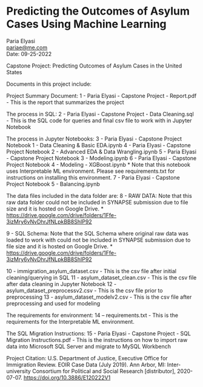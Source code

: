 # Predicting the Outcomes of Asylum Cases Using Machine Learning


Paria Elyasi<br>
pariae@me.com<br>
Date: 09-25-2022<br>


Capstone Project: Predicting Outcomes of Asylum Cases in the United States



Documents in this project include:


Project Summary Document:
1 - Paria Elyasi - Capstone Project - Report.pdf - This is the report that summarizes the project


The process in SQL:
2 - Paria Elyasi - Capstone Project - Data Cleaning.sql - This is the SQL code for queries and final csv file to work with in Jupyter Notebook


The process in Jupyter Notebooks:
3 - Paria Elyasi - Capstone Project Notebook 1 - Data Cleaning & Basic EDA.ipynb
4 - Paria Elyasi - Capstone Project Notebook 2 - Advanced EDA & Data Wrangling.ipynb
5 - Paria Elyasi - Capstone Project Notebook 3 - Modeling.ipynb
6 - Paria Elyasi - Capstone Project Notebook 4 - Modeling - XGBoost.ipynb 
	* Note that this notebook uses Interpretable ML environment. Please see requirements.txt for instructions on installing this environment.
7 - Paria Elyasi - Capstone Project Notebook 5 - Balancing.ipynb


The data files included in the data folder are:
8 - RAW DATA: Note that this raw data folder could not be included in SYNAPSE submission due to file size and it is hosted on Google Drive.
	* https://drive.google.com/drive/folders/1Ffe-3izMry6vNvDhrJfNLpkBB8ShIP92

9 - SQL Schema: Note that the SQL Schema where original raw data was loaded to work with could not be included in SYNAPSE submission due to file size and it is hosted on Google Drive.
	* https://drive.google.com/drive/folders/1Ffe-3izMry6vNvDhrJfNLpkBB8ShIP92

10 - immigration_asylum_dataset.csv - This is the csv file after initial cleaning/querying in SQL
11 - asylum_dataset_clean.csv - This is the csv file after data cleaning in Jupyter Notebook
12 - asylum_dataset_preprocessv2.csv - This is the csv file prior to preprocessing
13 - asylum_dataset_modelv2.csv - This is the csv file after preprocessing and used for modeling


The requirements for environment: 
14 – requirements.txt - This is the requirements for the Interpretable ML environment.


The SQL Migration Instructions:
15 - Paria Elyasi - Capstone Project - SQL Migration Instructions.pdf - This is the instructions on how to import raw data into Microsoft SQL Server and migrate to MySQL Workbench


Project Citation: 
U.S. Department of Justice, Executive Office for Immigration Review. EOIR Case Data (July 2019). Ann Arbor, MI: Inter-university Consortium for Political and Social Research [distributor], 2020-07-07. https://doi.org/10.3886/E120222V1
